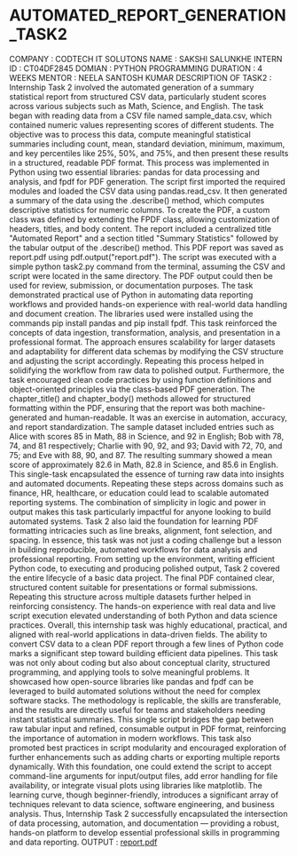 # AUTOMATED_REPORT_GENERATION_TASK2
COMPANY : CODTECH IT SOLUTONS
NAME : SAKSHI SALUNKHE
INTERN ID : CT04DF2845
DOMIAN : PYTHON PROGRAMMING
DURATION : 4 WEEKS
MENTOR : NEELA SANTOSH KUMAR
DESCRIPTION OF TASK2 : Internship Task 2 involved the automated generation of a summary statistical report from structured CSV data, particularly student scores across various subjects such as Math, Science, and English. The task began with reading data from a CSV file named sample_data.csv, which contained numeric values representing scores of different students. The objective was to process this data, compute meaningful statistical summaries including count, mean, standard deviation, minimum, maximum, and key percentiles like 25%, 50%, and 75%, and then present these results in a structured, readable PDF format. This process was implemented in Python using two essential libraries: pandas for data processing and analysis, and fpdf for PDF generation. The script first imported the required modules and loaded the CSV data using pandas.read_csv. It then generated a summary of the data using the .describe() method, which computes descriptive statistics for numeric columns. To create the PDF, a custom class was defined by extending the FPDF class, allowing customization of headers, titles, and body content. The report included a centralized title "Automated Report" and a section titled "Summary Statistics" followed by the tabular output of the .describe() method. This PDF report was saved as report.pdf using pdf.output("report.pdf"). The script was executed with a simple python task2.py command from the terminal, assuming the CSV and script were located in the same directory. The PDF output could then be used for review, submission, or documentation purposes. The task demonstrated practical use of Python in automating data reporting workflows and provided hands-on experience with real-world data handling and document creation. The libraries used were installed using the commands pip install pandas and pip install fpdf. This task reinforced the concepts of data ingestion, transformation, analysis, and presentation in a professional format. The approach ensures scalability for larger datasets and adaptability for different data schemas by modifying the CSV structure and adjusting the script accordingly. Repeating this process helped in solidifying the workflow from raw data to polished output. Furthermore, the task encouraged clean code practices by using function definitions and object-oriented principles via the class-based PDF generation. The chapter_title() and chapter_body() methods allowed for structured formatting within the PDF, ensuring that the report was both machine-generated and human-readable. It was an exercise in automation, accuracy, and report standardization. The sample dataset included entries such as Alice with scores 85 in Math, 88 in Science, and 92 in English; Bob with 78, 74, and 81 respectively; Charlie with 90, 92, and 93; David with 72, 70, and 75; and Eve with 88, 90, and 87. The resulting summary showed a mean score of approximately 82.6 in Math, 82.8 in Science, and 85.6 in English. This single-task encapsulated the essence of turning raw data into insights and automated documents. Repeating these steps across domains such as finance, HR, healthcare, or education could lead to scalable automated reporting systems. The combination of simplicity in logic and power in output makes this task particularly impactful for anyone looking to build automated systems. Task 2 also laid the foundation for learning PDF formatting intricacies such as line breaks, alignment, font selection, and spacing. In essence, this task was not just a coding challenge but a lesson in building reproducible, automated workflows for data analysis and professional reporting. From setting up the environment, writing efficient Python code, to executing and producing polished output, Task 2 covered the entire lifecycle of a basic data project. The final PDF contained clear, structured content suitable for presentations or formal submissions. Repeating this structure across multiple datasets further helped in reinforcing consistency. The hands-on experience with real data and live script execution elevated understanding of both Python and data science practices. Overall, this internship task was highly educational, practical, and aligned with real-world applications in data-driven fields. The ability to convert CSV data to a clean PDF report through a few lines of Python code marks a significant step toward building efficient data pipelines. This task was not only about coding but also about conceptual clarity, structured programming, and applying tools to solve meaningful problems. It showcased how open-source libraries like pandas and fpdf can be leveraged to build automated solutions without the need for complex software stacks. The methodology is replicable, the skills are transferable, and the results are directly useful for teams and stakeholders needing instant statistical summaries. This single script bridges the gap between raw tabular input and refined, consumable output in PDF format, reinforcing the importance of automation in modern workflows. This task also promoted best practices in script modularity and encouraged exploration of further enhancements such as adding charts or exporting multiple reports dynamically. With this foundation, one could extend the script to accept command-line arguments for input/output files, add error handling for file availability, or integrate visual plots using libraries like matplotlib. The learning curve, though beginner-friendly, introduces a significant array of techniques relevant to data science, software engineering, and business analysis. Thus, Internship Task 2 successfully encapsulated the intersection of data processing, automation, and documentation — providing a robust, hands-on platform to develop essential professional skills in programming and data reporting.
OUTPUT : [report.pdf](https://github.com/user-attachments/files/20684160/report.pdf)
